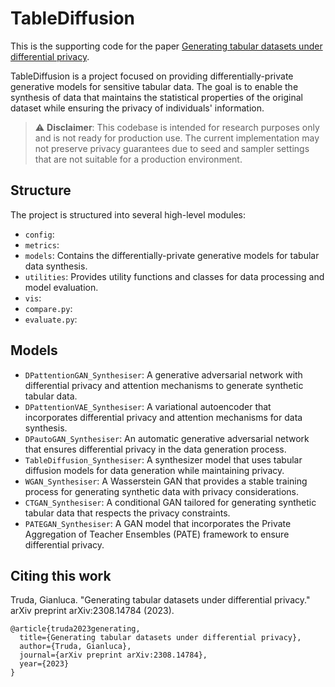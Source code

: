 # TableDiffusion

This is the supporting code for the paper [Generating tabular datasets under differential privacy](https://arxiv.org/abs/2308.14784).

TableDiffusion is a project focused on providing differentially-private generative models for sensitive tabular data. The goal is to enable the synthesis of data that maintains the statistical properties of the original dataset while ensuring the privacy of individuals' information.

> :warning: **Disclaimer**: This codebase is intended for research purposes only and is not ready for production use. The current implementation may not preserve privacy guarantees due to seed and sampler settings that are not suitable for a production environment.

## Structure

The project is structured into several high-level modules:
- `config`:
- `metrics`:
- `models`: Contains the differentially-private generative models for tabular data synthesis.
- `utilities`: Provides utility functions and classes for data processing and model evaluation.
- `vis`:
- `compare.py`:
- `evaluate.py`:


## Models

- `DPattentionGAN_Synthesiser`: A generative adversarial network with differential privacy and attention mechanisms to generate synthetic tabular data.
- `DPattentionVAE_Synthesiser`: A variational autoencoder that incorporates differential privacy and attention mechanisms for data synthesis.
- `DPautoGAN_Synthesiser`: An automatic generative adversarial network that ensures differential privacy in the data generation process.
- `TableDiffusion_Synthesiser`: A synthesizer model that uses tabular diffusion models for data generation while maintaining privacy.
- `WGAN_Synthesiser`: A Wasserstein GAN that provides a stable training process for generating synthetic data with privacy considerations.
- `CTGAN_Synthesiser`: A conditional GAN tailored for generating synthetic tabular data that respects the privacy constraints.
- `PATEGAN_Synthesiser`: A GAN model that incorporates the Private Aggregation of Teacher Ensembles (PATE) framework to ensure differential privacy.

## Citing this work

Truda, Gianluca. "Generating tabular datasets under differential privacy." arXiv preprint arXiv:2308.14784 (2023).

```
@article{truda2023generating,
  title={Generating tabular datasets under differential privacy},
  author={Truda, Gianluca},
  journal={arXiv preprint arXiv:2308.14784},
  year={2023}
}
```